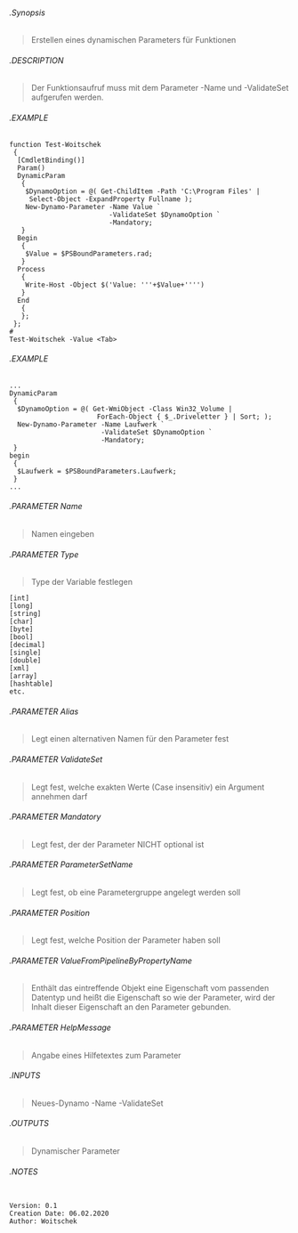 ###### .Synopsis
> Erstellen eines dynamischen Parameters für Funktionen
###### .DESCRIPTION
> Der Funktionsaufruf muss mit dem Parameter -Name und -ValidateSet aufgerufen werden.
###### .EXAMPLE
```
function Test-Woitschek
 {
  [CmdletBinding()]
  Param()
  DynamicParam
   {
    $DynamoOption = @( Get-ChildItem -Path 'C:\Program Files' |
     Select-Object -ExpandProperty Fullname );
    New-Dynamo-Parameter -Name Value `
                         -ValidateSet $DynamoOption `
                         -Mandatory;
   }
  Begin
   {
    $Value = $PSBoundParameters.rad;
   }
  Process
   {
    Write-Host -Object $('Value: '''+$Value+'''')
   }
  End
   {
   };
 };
#
Test-Woitschek -Value <Tab>
```
###### .EXAMPLE
```
...
DynamicParam
 {
  $DynamoOption = @( Get-WmiObject -Class Win32_Volume |
                      ForEach-Object { $_.Driveletter } | Sort; );
  New-Dynamo-Parameter -Name Laufwerk `
                       -ValidateSet $DynamoOption `
                       -Mandatory;
 }
begin
 {
  $Laufwerk = $PSBoundParameters.Laufwerk;
 }
...
```
###### .PARAMETER Name
> Namen eingeben
###### .PARAMETER Type
> Type der Variable festlegen
```
[int]
[long]
[string]
[char]
[byte]
[bool]
[decimal]
[single]
[double]
[xml]
[array]
[hashtable]
etc.
```
###### .PARAMETER Alias
> Legt einen alternativen Namen für den Parameter fest
###### .PARAMETER ValidateSet
> Legt fest, welche exakten Werte (Case insensitiv) ein Argument annehmen darf
###### .PARAMETER Mandatory
> Legt fest, der der Parameter NICHT optional ist
###### .PARAMETER ParameterSetName
> Legt fest, ob eine Parametergruppe angelegt werden soll
###### .PARAMETER Position
> Legt fest, welche Position der Parameter haben soll
###### .PARAMETER ValueFromPipelineByPropertyName
> Enthält das eintreffende Objekt eine Eigenschaft vom passenden Datentyp und heißt die Eigenschaft so wie der Parameter, wird der Inhalt dieser Eigenschaft an den Parameter gebunden.
###### .PARAMETER HelpMessage
> Angabe eines Hilfetextes zum Parameter
###### .INPUTS
> Neues-Dynamo -Name <Name> -ValidateSet <ValidateSet>
###### .OUTPUTS
> Dynamischer Parameter
###### .NOTES

```

Version: 0.1
Creation Date: 06.02.2020
Author: Woitschek

```
